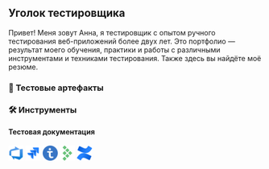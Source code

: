 ## Уголок тестировщика

Привет! Меня зовут Анна, я тестировщик с опытом ручного тестирования веб-приложений более двух лет. Это портфолио — результат моего обучения, практики и работы с различными инструментами и техниками тестирования. Также здесь вы найдёте моё резюме.

### :mag_right: Тестовые артефакты

### :hammer_and_wrench: Инструменты

#### Тестовая документация

<span>
<img src="assets/azuredevops.svg" width="30" /> <img src="assets/jira.svg" width="30" /> <img src="assets/testit.svg" width="30" /> <img src="assets/testrail.svg" width="30" /> <img src="assets/confluence.svg" width="30" />
</span>

<!--
**sovietmorning/sovietmorning** is a ✨ _special_ ✨ repository because its `README.md` (this file) appears on your GitHub profile.

Here are some ideas to get you started:

- 🔭 I’m currently working on ...
- 🌱 I’m currently learning ...
- 👯 I’m looking to collaborate on ...
- 🤔 I’m looking for help with ...
- 💬 Ask me about ...
- 📫 How to reach me: ...
- 😄 Pronouns: ...
- ⚡ Fun fact: ...
-->
